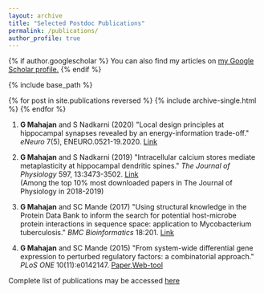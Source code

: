 ```yaml
---
layout: archive
title: "Selected Postdoc Publications"
permalink: /publications/
author_profile: true
---
```


{% if author.googlescholar %}
  You can also find my articles on <u><a href="{{author.googlescholar}}">my Google Scholar profile</a>.</u>
{% endif %}

{% include base_path %}

{% for post in site.publications reversed %}
  {% include archive-single.html %}
{% endfor %}

1. <b>G Mahajan</b> and S Nadkarni (2020) "Local design principles at hippocampal synapses revealed by an energy-information trade-off." <i>eNeuro</i> 7(5), ENEURO.0521-19.2020. [Link](https://pubmed.ncbi.nlm.nih.gov/32847867/)
 
2. <b>G Mahajan</b> and S Nadkarni (2019) "Intracellular calcium stores mediate metaplasticity at hippocampal dendritic spines." <i>The Journal of Physiology</i> 597, 13:3473-3502. [Link](https://doi.org/10.1113/JP277726) \
(Among the top 10% most downloaded papers in The Journal of Physiology in 2018-2019)

3. <b>G Mahajan</b> and SC Mande (2017) "Using structural knowledge in the Protein Data Bank to inform the search for potential host-microbe protein interactions in sequence space: application to Mycobacterium tuberculosis." <i>BMC Bioinformatics</i> 18:201. [Link](https://doi.org/10.1186/s12859-017-1550-y)

4. <b>G Mahajan</b> and SC Mande (2015) "From system-wide differential gene expression to perturbed regulatory factors: a combinatorial approach." <i>PLoS ONE</i> 10(11):e0142147. [Paper](https://doi.org/10.1371/journal.pone.0142147),[Web-tool](https://share.streamlit.io/gaurangm-web/streamlit_apps/main/altered_tf_activity.py)

Complete list of publications may be accessed [here](https://scholar.google.com/citations?user=HDocbMsAAAAJ&hl=en)
